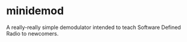 minidemod
=========

A really-really simple demodulator intended to teach Software Defined Radio to newcomers.
